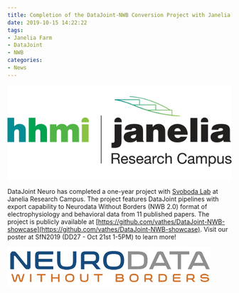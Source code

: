 ```yaml
---
title: Completion of the DataJoint-NWB Conversion Project with Janelia Research Campus
date: 2019-10-15 14:22:22
tags:
- Janelia Farm
- DataJoint
- NWB
categories: 
- News
---
```

![](/static/posts/Completion-of-the-DataJoint-NWB-Conversion-Project-with-Janelia-Research-Campus/hhmi_janelia_logo.png "HHMI Janelia logo")

DataJoint Neuro has completed a one-year project with [Svoboda Lab](https://www.janelia.org/lab/svoboda-lab) at Janelia Research Campus. The project features DataJoint pipelines with export capability to Neurodata Without Borders (NWB 2.0) format of electrophysiology and behavioral data from 11 published papers. The project is publicly available at [https://github.com/vathes/DataJoint-NWB-showcase](https://github.com/vathes/DataJoint-NWB-showcase). Visit our poster at SfN2019 (DD27 - Oct 21st 1-5PM) to learn more!

![](/static/posts/Completion-of-the-DataJoint-NWB-Conversion-Project-with-Janelia-Research-Campus/nwb_logo.png "Neurodata Without Borders' logo")